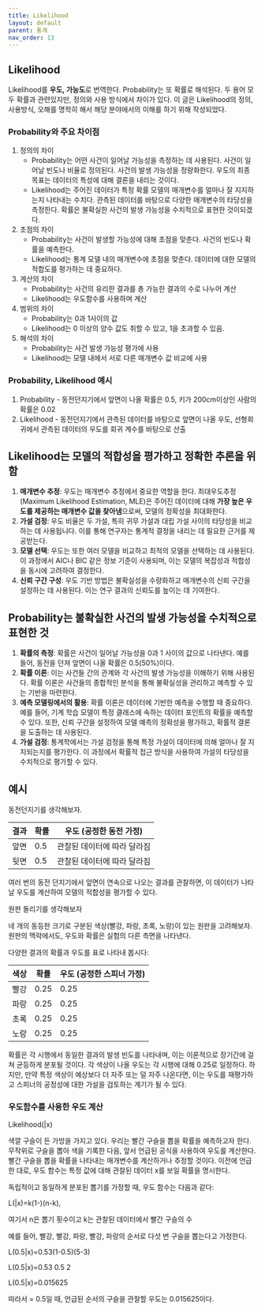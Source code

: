 ```yaml
---
title: Likelihood
layout: default
parent: 통계
nav_order: 13
---
```


## Likelihood

Likelihood를 **우도, 가능도**로 번역한다. Probability는 또 확률로 해석된다. 두 용어 모두 확률과 관련있지만, 정의와 사용 방식에서 차이가 있다. 이 글은 Likelihood의 정의, 사용방식, 오해를 명학히 해서 해당 분야에서의 이해를 하기 위해 작성되었다.



### Probability와 주요 차이점

1. 정의의 차이
   * Probability는 어떤 사건이 일어날 가능성을 측정하는 데 사용된다. 사건이 일어날 빈도나 비율로 정의된다. 사건의 발생 가능성을 정량화한다. 우도의 최종 목표는 데이터의 특성에 대해 결론을 내리는 것이다.
   * Likelihood는 주어진 데이터가 특정 확률 모델의 매개변수를 얼마나 잘 지지하는지 나타내는 수치다. 관측된 데이터를 바탕으로 다양한 매개변수의 타당성을 측정한다. 확률은 불확실한 사건의 발생 가능성을 수치적으로 표현한 것이되겠다.
2. 초점의 차이
   * Probability는 사건이 발생할 가능성에 대해 초점을 맞춘다. 사건의 빈도나 확률을 예측한다.
   * Likelihood는 통계 모델 내의 매개변수에 초점을 맞춘다. 데이터에 대한 모델의 적합도를 평가하는 데 중요하다.
3. 계산의 차이
   * Probability는 사건의 유리한 결과를 총 가능한 결과의 수로 나누어 계산
   * Likelihood는 우도함수를 사용하며 계산
4. 범위의 차이
   * Probability는 0과 1사이의 값
   * Likelihood는 0 이상의 양수 값도 취할 수 있고, 1을 초과할 수 있음.
5. 해석의 차이
   * Probability는 사건 발생 가능성 평가에 사용
   * Likelihood는 모델 내에서 서로 다른 매개변수 값 비교에 사용



### Probability, Likelihood 예시

1. Probability - 동전던지기에서 앞면이 나올 확률은 0.5, 키가 200cm이상인 사람의 확률은 0.02
2. Likelihood - 동전던지기에서 관측된 데이터를 바탕으로 앞면이 나올 우도, 선형회귀에서 관측된 데이터의 우도를 회귀 계수를 바탕으로 산출





## Likelihood는 모델의 적합성을 평가하고 정확한 추론을 위함

1. **매개변수 추정**: 우도는 매개변수 추정에서 중요한 역할을 한다. 최대우도추정(Maximum Likelihood Estimation, MLE)은 주어진 데이터에 대해 **가장 높은 우도를 제공하는 매개변수 값을 찾아냄**으로써, 모델의 정확성을 최대화한다.
2. **가설 검정**: 우도 비율은 두 가설, 특히 귀무 가설과 대립 가설 사이의 타당성을 비교하는 데 사용됩니다. 이를 통해 연구자는 통계적 결정을 내리는 데 필요한 근거를 제공받는다.
3. **모델 선택**: 우도는 또한 여러 모델을 비교하고 최적의 모델을 선택하는 데 사용된다. 이 과정에서 AIC나 BIC 같은 정보 기준이 사용되며, 이는 모델의 복잡성과 적합성을 동시에 고려하여 결정한다.
4. **신뢰 구간 구성**: 우도 기반 방법은 불확실성을 수량화하고 매개변수의 신뢰 구간을 설정하는 데 사용된다. 이는 연구 결과의 신뢰도를 높이는 데 기여한다.



## Probability는 불확실한 사건의 발생 가능성을 수치적으로 표현한 것

1. **확률의 측정**: 확률은 사건이 일어날 가능성을 0과 1 사이의 값으로 나타낸다. 예를 들어, 동전을 던져 앞면이 나올 확률은 0.5(50%)이다.
2. **확률 이론**: 이는 사건들 간의 관계와 각 사건의 발생 가능성을 이해하기 위해 사용된다. 확률 이론은 사건들의 종합적인 분석을 통해 불확실성을 관리하고 예측할 수 있는 기반을 마련한다.
3. **예측 모델링에서의 활용**: 확률 이론은 데이터에 기반한 예측을 수행할 때 중요하다. 예를 들어, 기계 학습 모델이 특정 클래스에 속하는 데이터 포인트의 확률을 예측할 수 있다. 또한, 신뢰 구간을 설정하여 모델 예측의 정확성을 평가하고, 확률적 결론을 도출하는 데 사용된다.
4. **가설 검정**: 통계학에서는 가설 검정을 통해 특정 가설이 데이터에 의해 얼마나 잘 지지되는지를 평가한다. 이 과정에서 확률적 접근 방식을 사용하여 가설의 타당성을 수치적으로 평가할 수 있다.





## 예시

동전던지기를 생각해보자. 


| 결과 | 확률 | 우도 (공정한 동전 가정)     |
| ---- | ---- | --------------------------- |
| 앞면 | 0.5  | 관찰된 데이터에 따라 달라짐 |
| 뒷면 | 0.5  | 관찰된 데이터에 따라 달라짐 |

여러 번의 동전 던지기에서 앞면이 연속으로 나오는 결과를 관찰하면, 이 데이터가 나타날 우도를 계산하여 모델의 적합성을 평가할 수 있다.



원판 돌리기를 생각해보자 

네 개의 동등한 크기로 구분된 색상(빨강, 파랑, 초록, 노랑)이 있는 원판을 고려해보자. 원판의 맥락에서도, 우도와 확률은 실험의 다른 측면을 나타낸다.

다양한 결과의 확률과 우도를 표로 나타내 봅시다:

| 색상 | 확률 | 우도 (공정한 스피너 가정) |
| ---- | ---- | ------------------------- |
| 빨강 | 0.25 | 0.25                      |
| 파랑 | 0.25 | 0.25                      |
| 초록 | 0.25 | 0.25                      |
| 노랑 | 0.25 | 0.25                      |

확률은 각 시행에서 동일한 결과의 발생 빈도를 나타내며, 이는 이론적으로 장기간에 걸쳐 균등하게 분포될 것이다. 각 색상이 나올 우도는 각 시행에 대해 0.25로 일정하다. 하지만, 만약 특정 색상이 예상보다 더 자주 또는 덜 자주 나온다면, 이는 우도를 재평가하고 스피너의 공정성에 대한 가설을 검토하는 계기가 될 수 있다. 



### 우도함수를 사용한 우도 계산

Likelihood(|x)

색깔 구슬이 든 가방을 가지고 있다. 우리는 빨간 구슬을 뽑을 확률을 예측하고자 한다. 무작위로 구슬을 뽑아 색을 기록한 다음, 앞서 언급된 공식을 사용하여 우도를 계산한다. 빨간 구슬을 뽑을 확률을 나타내는 매개변수를 계산하거나 추정할 것이다. 이전에 언급한 대로, 우도 함수는 특정 값에 대해 관찰된 데이터 x를 보일 확률을 명시한다.

독립적이고 동일하게 분포된 뽑기를 가정할 때, 우도 함수는 다음과 같다:

L(|x)=k(1-)(n-k), 

여기서 n은 뽑기 횟수이고 k는 관찰된 데이터에서 빨간 구슬의 수

예를 들어, 빨강, 빨강, 파랑, 빨강, 파랑의 순서로 다섯 번 구슬을 뽑는다고 가정한다.

L(0.5|x)=0.53(1-0.5)(5-3)

L(0.5|x)=0.53 0.5 2

L(0.5|x)=0.015625 

따라서 = 0.5일 때, 언급된 순서의 구슬을 관찰할 우도는 0.015625이다.

